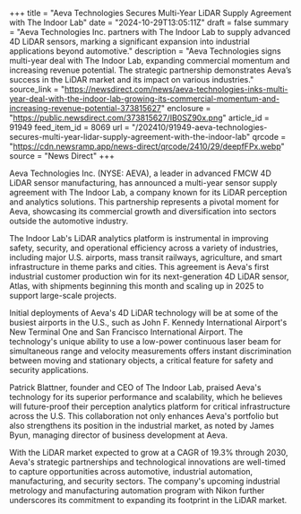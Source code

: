 +++
title = "Aeva Technologies Secures Multi-Year LiDAR Supply Agreement with The Indoor Lab"
date = "2024-10-29T13:05:11Z"
draft = false
summary = "Aeva Technologies Inc. partners with The Indoor Lab to supply advanced 4D LiDAR sensors, marking a significant expansion into industrial applications beyond automotive."
description = "Aeva Technologies signs multi-year deal with The Indoor Lab, expanding commercial momentum and increasing revenue potential. The strategic partnership demonstrates Aeva’s success in the LiDAR market and its impact on various industries."
source_link = "https://newsdirect.com/news/aeva-technologies-inks-multi-year-deal-with-the-indoor-lab-growing-its-commercial-momentum-and-increasing-revenue-potential-373815627"
enclosure = "https://public.newsdirect.com/373815627/IB0SZ90x.png"
article_id = 91949
feed_item_id = 8069
url = "/202410/91949-aeva-technologies-secures-multi-year-lidar-supply-agreement-with-the-indoor-lab"
qrcode = "https://cdn.newsramp.app/news-direct/qrcode/2410/29/deepfFPx.webp"
source = "News Direct"
+++

<p>Aeva Technologies Inc. (NYSE: AEVA), a leader in advanced FMCW 4D LiDAR sensor manufacturing, has announced a multi-year sensor supply agreement with The Indoor Lab, a company known for its LiDAR perception and analytics solutions. This partnership represents a pivotal moment for Aeva, showcasing its commercial growth and diversification into sectors outside the automotive industry.</p><p>The Indoor Lab's LiDAR analytics platform is instrumental in improving safety, security, and operational efficiency across a variety of industries, including major U.S. airports, mass transit railways, agriculture, and smart infrastructure in theme parks and cities. This agreement is Aeva's first industrial customer production win for its next-generation 4D LiDAR sensor, Atlas, with shipments beginning this month and scaling up in 2025 to support large-scale projects.</p><p>Initial deployments of Aeva's 4D LiDAR technology will be at some of the busiest airports in the U.S., such as John F. Kennedy International Airport's New Terminal One and San Francisco International Airport. The technology's unique ability to use a low-power continuous laser beam for simultaneous range and velocity measurements offers instant discrimination between moving and stationary objects, a critical feature for safety and security applications.</p><p>Patrick Blattner, founder and CEO of The Indoor Lab, praised Aeva's technology for its superior performance and scalability, which he believes will future-proof their perception analytics platform for critical infrastructure across the U.S. This collaboration not only enhances Aeva's portfolio but also strengthens its position in the industrial market, as noted by James Byun, managing director of business development at Aeva.</p><p>With the LiDAR market expected to grow at a CAGR of 19.3% through 2030, Aeva's strategic partnerships and technological innovations are well-timed to capture opportunities across automotive, industrial automation, manufacturing, and security sectors. The company's upcoming industrial metrology and manufacturing automation program with Nikon further underscores its commitment to expanding its footprint in the LiDAR market.</p>